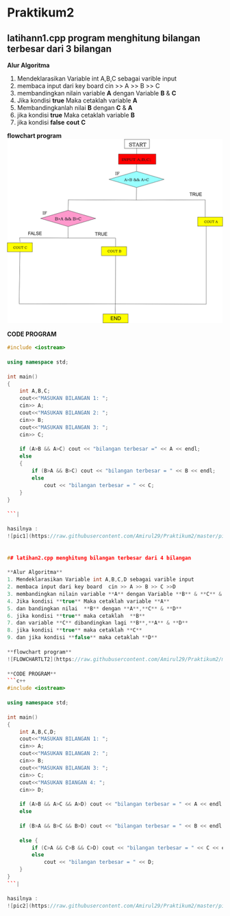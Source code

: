 # Praktikum2

## latihann1.cpp program menghitung bilangan terbesar dari 3 bilangan

**Alur Algoritma**
1. Mendeklarasikan Variable int A,B,C sebagai varible input
2. membaca input dari key board  cin >> A >> B >> C
4. membandingkan nilain variable **A** dengan Variable **B** & **C**
5. Jika kondisi **true** Maka cetaklah variable **A**
6. Membandingkanlah nilai **B** dengan **C** & **A**
7. jika kondisi **true** Maka cetaklah variable **B**
7. jika kondisi **false** **cout** **C** 

**flowchart program**
![flowchart](https://raw.githubusercontent.com/Amirul29/Praktikum2/master/FLOWCHART1.jpg)

**CODE PROGRAM**

```c++
#include <iostream>

using namespace std;

int main()
{
    int A,B,C;
    cout<<"MASUKAN BILANGAN 1: ";
    cin>> A;
    cout<<"MASUKAN BILANGAN 2: ";
    cin>> B;
    cout<<"MASUKAN BILANGAN 3: ";
    cin>> C;

    if (A>B && A>C) cout << "bilangan terbesar =" << A << endl;
    else
    {
        if (B>A && B>C) cout << "bilangan terbesar = " << B << endl;
        else
            cout << "bilangan terbesar = " << C;
    }
}

```|

hasilnya :
![pic1](https://raw.githubusercontent.com/Amirul29/Praktikum2/master/pic1.png)


## latihan2.cpp menghitung bilangan terbesar dari 4 bilangan

**Alur Algoritma**
1. Mendeklarasikan Variable int A,B,C,D sebagai varible input
2. membaca input dari key board  cin >> A >> B >> C >>D
3. membandingkan nilain variable **A** dengan Variable **B** & **C** & **D**
4. Jika kondisi **true** Maka cetaklah variable **A**
5. dan bandingkan nilai  **B** dengan **A**,**C** & **D**
6. jika kondisi **true** maka cetaklah  **B**
7. dan variable **C** dibandingkan lagi **B**,**A** & **D**
8. jika kondisi **true** maka cetaklah **C** 
9. dan jika kondisi **false** maka cetaklah **D**

**flowchart program**
![FLOWCHARTLT2](https://raw.githubusercontent.com/Amirul29/Praktikum2/master/FLOWCHARTLT2.jpg)
  
**CODE PROGRAM**
```c++
#include <iostream>

using namespace std;

int main()
{
    int A,B,C,D;
    cout<<"MASUKAN BILANGAN 1: ";
    cin>> A;
    cout<<"MASUKAN BILANGAN 2: ";
    cin>> B;
    cout<<"MASUKAN BILANGAN 3: ";
    cin>> C;
    cout<<"MASUKAN BIANGAN 4: ";
    cin>> D;

    if (A>B && A>C && A>D) cout << "bilangan terbesar = " << A << endl;
    else

    if (B>A && B>C && B>D) cout << "bilangan terbesar = " << B << endl;

    else {
        if (C>A && C>B && C>D) cout << "bilangan terbesar = " << C << endl;
        else
            cout << "bilangan terbesar = " << D;
    }
}
```|

hasilnya :
![pic2](https://raw.githubusercontent.com/Amirul29/Praktikum2/master/pic2.png)

